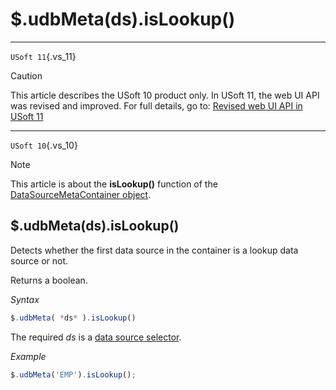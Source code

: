 # $.udbMeta(ds).isLookup()



----

`USoft 11`{.vs_11}

> [!CAUTION]
> This article describes the USoft 10 product only.
> In USoft 11, the web UI API was revised and improved. For full details, go to:
> [Revised web UI API in USoft 11](/docs/Web%20and%20app%20UIs/UDB%20udb/Revised%20web%20UI%20API%20in%20USoft%2011.md)

----

`USoft 10`{.vs_10}

> [!NOTE]
> This article is about the **isLookup()** function of the [DataSourceMetaContainer object](/docs/Web%20and%20app%20UIs/UDB%20DataSourceMetaContainer).

## **$.udbMeta(ds).isLookup()**

Detects whether the first data source in the container is a lookup data source or not.

Returns a boolean.

*Syntax*

```js
$.udbMeta( *ds* ).isLookup()
```

The required *ds* is a [data source selector](/docs/Web%20and%20app%20UIs/UDB%20DataSourceMetaContainer/UDB%20DataSourceMetaContainer%20object.md).

*Example*

```js
$.udbMeta('EMP').isLookup();
```

 